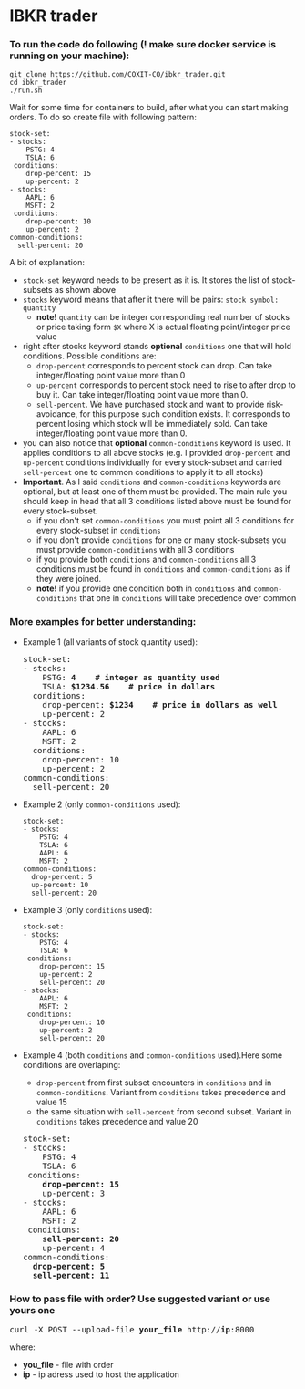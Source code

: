 IBKR trader
=========================

<h3>To run the code do following (! make sure docker service is running on your machine):</h3>

```
git clone https://github.com/COXIT-CO/ibkr_trader.git
cd ibkr_trader
./run.sh
```

Wait for some time for containers to build, after what you can start making orders. To do so create file with following pattern:
```
stock-set:
- stocks:
    PSTG: 4
    TSLA: 6 
 conditions:
    drop-percent: 15
    up-percent: 2
- stocks:
    AAPL: 6
    MSFT: 2
 conditions:
    drop-percent: 10
    up-percent: 2
common-conditions:
  sell-percent: 20
```
A bit of explanation:
- ```stock-set``` keyword needs to be present as it is. It stores the list of stock-subsets as shown above
- ```stocks``` keyword means that after it there will be pairs: ```stock symbol: quantity```
  - **note!** ```quantity``` can be integer corresponding real number of stocks or price taking form ```$X``` where X is actual floating point/integer price value
- right after stocks keyword stands **optional** ```conditions``` one that will hold conditions. Possible conditions are:
  - ```drop-percent``` corresponds to percent stock can drop. Can take integer/floating point value more than 0
  - ```up-percent``` corresponds to percent stock need to rise to after drop to buy it. Can take integer/floating point value more than 0.
  - ```sell-percent```. We have purchased stock and want to provide risk-avoidance, for this purpose such condition exists. It corresponds to percent losing which stock will be immediately sold. Can take integer/floating point value more than 0.
- you can also notice that **optional** ```common-conditions``` keyword is used. It applies conditions to all above stocks (e.g. I provided ```drop-percent``` and ```up-percent``` conditions individually for every stock-subset and carried ```sell-percent``` one to common conditions to apply it to all stocks)
- **Important**. As I said ```conditions``` and ```common-conditions``` keywords are optional, but at least one of them must be provided. The main rule you should keep in head that all 3 conditions listed above must be found for every stock-subset.
  - if you don't set ```common-conditions``` you must point all 3 conditions for every stock-subset in ```conditions```
  - if you don't provide ```conditions``` for one or many stock-subsets you must provide ```common-conditions``` with all 3 conditions
  - if you provide both ```conditions``` and ```common-conditions``` all 3 conditions must be found in ```conditions``` and ```common-conditions``` as if they were joined. 
  - **note!** if you provide one condition both in ```conditions``` and ```common-conditions``` that one in ```conditions``` will take precedence over common


<h3>More examples for better understanding:</h3>

-   Example 1 (all variants of stock quantity used):
    <pre>
    stock-set:
    - stocks:
        PSTG: <b>4    # integer as quantity used</b>
        TSLA: <b>$1234.56    # price in dollars</b>
      conditions:
        drop-percent: <b>$1234    # price in dollars as well</b>
        up-percent: 2
    - stocks:
        AAPL: 6
        MSFT: 2
      conditions:
        drop-percent: 10
        up-percent: 2
    common-conditions:
      sell-percent: 20
    </pre>
    
-   Example 2 (only ```common-conditions``` used):
    ```
    stock-set:
    - stocks:
        PSTG: 4
        TSLA: 6 
        AAPL: 6
        MSFT: 2
    common-conditions:
      drop-percent: 5
      up-percent: 10
      sell-percent: 20
    ```
    
-   Example 3 (only ```conditions``` used):
    ```
    stock-set:
    - stocks:
        PSTG: 4
        TSLA: 6 
     conditions:
        drop-percent: 15
        up-percent: 2
        sell-percent: 20
    - stocks:
        AAPL: 6
        MSFT: 2
     conditions:
        drop-percent: 10
        up-percent: 2
        sell-percent: 20
    ```
    
-   Example 4 (both ```conditions``` and ```common-conditions``` used).Here some conditions are overlaping:
    - ```drop-percent``` from first subset encounters in ```conditions``` and in ```common-conditions```. Variant from ```conditions``` takes precedence and value 15
    - the same situation with ```sell-percent``` from second subset. Variant in ```conditions``` takes precedence and value 20
    <pre>
    stock-set:
    - stocks:
        PSTG: 4
        TSLA: 6 
     conditions:<b>
        drop-percent: 15</b>
        up-percent: 3
    - stocks:
        AAPL: 6
        MSFT: 2
     conditions:<b>
        sell-percent: 20</b>
        up-percent: 4
    common-conditions:<b>
      drop-percent: 5
      sell-percent: 11</b>
    </pre>

<h3>How to pass file with order? Use suggested variant or use yours one</h3>

<pre>
curl -X POST --upload-file <b>your_file</b> http://<b>ip</b>:8000
</pre>

where:

  - **you_file** - file with order
  - **ip** - ip adress used to host the application
